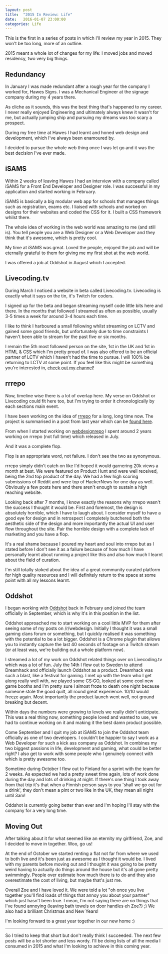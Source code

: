 ```yaml
---
layout: post
title:  "2015 In Review: Life"
date:   2016-01-07 23:00:00
categories: Life
---
```

This is the first in a series of posts in which I'll review my year in 2015. They won't be too long, more of an outline.

2015 meant a whole lot of changes for my life: I moved jobs and moved residency, two very big things.

## Redundancy
In January I was made redundant after a rough year for the company I worked for, Hawes Signs. I was a Mechanical Engineer at the signage company during my 4 years there.

As cliche as it sounds, this was the best thing that's happened to my career. I never really enjoyed Engineering and ultimately always knew it wasn't for me, but actually jumping ship and pursuing my dreams was too scary a prospect.

During my free time at Hawes I had learnt and honed web design and development, which I've always been enamoured by.

I decided to pursue the whole web thing once I was let go and it was the best decision I've ever made.

## iSAMS

Within 2 weeks of leaving Hawes I had an interview with a company called iSAMS for a Front End Developer and Designer role. I was successful in my application and started working in February.

iSAMS is basically a big modular web app for schools that manages things such as registration, exams etc. I liaised with schools and worked on designs for their websites and coded the CSS for it. I built a CSS framework whilst there.

The whole idea of working in the web world was amazing to me (and still is). You tell people you are a Web Designer or a Web Developer and they think that it's awesome, which is pretty cool.

My time at iSAMS was great. Loved the people, enjoyed the job and will be eternally grateful to them for giving me my first shot at the web world.

I was offered a job at Oddshot in August which I accepted.

## Livecoding.tv

During March I noticed a website in beta called Livecoding.tv. Livecoding is exactly what it says on the tin, it's Twitch for coders.

I signed up for the beta and began streaming myself code little bits here and there. In the months that followed I streamed as often as possible, usually 3-5 times a week for around 3-4 hours each time.

I like to think I harboured a small following whilst streaming on LCTV and gained some good friends, but unfortunately due to time constraints I haven't been able to stream for the past five or six months.

I remain the 5th most followed person on the site, 1st in the UK and 1st in HTML & CSS which I'm pretty proud of. I was also offered to be an official partner of LCTV which I haven't had the time to pursue. I will 100% be returning to LCTV at some point. If you feel like this might be something you're interested in, [check out my channel](https://www.livecoding.tv/donmildreone/)!

## rrrepo

Now, timeline wise there is a lot of overlap here. My verse on Oddshot or Livecoding could fit here too, but I'm trying to order it chronologically by each sections main event.

I have been working on the idea of [rrrepo](http://rrrepo.co) for a long, long time now. The project is summarised in a post from last year which can be [found here](http://benmildren.com/coding/2015/05/06/rrrepo-and-!oddshot.html).

From when I started working on [webdesignrepo](http://webdesignrepo.com) I spent around 2 years working on rrrepo (not full time) which released in July.

And it was a complete flop.

Flop is an appropriate word, not failure. I don't see the two as synonymous.

rrrepo simply didn't catch on like I'd hoped it would garnering 20k views a month at best. We were featured on Product Hunt and were well received, being the 2nd top product of the day. We had a few high scoring submissions of Reddit and were top of HackerNews for one day as well. Obviously a few posts here and there aren't enough to sustain a high reaching website.

Looking back after 7 months, I know exactly the reasons why rrrepo wasn't the success I thought it would be. First and foremost, the design is absolutely horrible, which I have to laugh about. I consider myself to have a good eye for design and in retrospect I completely butchered both the aesthetic side of the design and more importantly the actual UI and user flow throughout the site. Pair the horrible design with a complete lack of marketing and you have a flop.

It's a real shame because I poured my heart and soul into rrrepo but as I stated before I don't see it as a failure because of how much I have personally learnt about running a project like this and also how much I learnt about the field of curation.

I'm still totally stoked about the idea of a great community curated platform for high quality resources and I will definitely return to the space at some point with all my lessons learnt.

## Oddshot

I began working with [Oddshot](http://oddshot.tv) back in February and joined the team officially in September, which is why it's in this position in the list.

Oddshot approached me to start working on a cool little MVP for them after seeing some of my posts on /r/webdesign. Initially I thought it was a small gaming clans forum or something, but I quickly realised it was something with the potential to be a lot bigger. Oddshot is a Chrome plugin that allows you to instantly capture the last 40 seconds of footage on a Twitch stream (or at least was, we're building out a whole platform now).

I streamed a lot of my work on Oddshot related things over on Livecoding.tv which was a lot of fun. July the 14th I flew out to Sweden to attend Dreamhack and officially launch Oddshot as a product. Dreamhack was such a blast, like a festival for gaming. I met up with the team who I get along really well with, we played some CS:GO, looked at some cool new game booths and I'm pretty sure I almost froze to death one night because someone stole the good quilt, all round great experience. 10/10 would freeze again. Most importantly the product launch went well, not ground breaking but decent.

Within days the numbers were growing to levels we really didn't anticipate. This was a real thing now, something people loved and wanted to use, we had to continue working on it and making it the best damn product possible.

Come September and I quit my job at iSAMS to join the Oddshot team officially as one of two developers. I couldn't be happier to say I work as a Web Developer for such a kick ass company as Oddshot. In combines my two biggest passions in life, development and gaming, what could be better right? I also get to work with some people who I genuinely connect with which is pretty awesome too.

Sometime during October I flew out to Finland for a sprint with the team for 2 weeks. As expected we had a pretty sweet time again, lots of work done during the day and lots of drinking at night. If there's one thing I took away from that trip it's that when a Finnish person says to you 'shall we go out for a drink', they don't mean a pint or two like in the UK, they mean all night until 3am!

Oddshot is currently going better than ever and I'm hoping I'll stay with the company for a very long time.

## Moving Out

After talking about it for what seemed like an eternity my girlfriend, Zoe, and I decided to move in together. Woo, go us!

At the end of October we started renting a flat not far from where we used to both live and it's been just as awesome as I thought it would be. I lived with my parents before moving out and I thought it was going to be pretty weird having to actually do things around the house but it's all gone pretty swimmingly. People over estimate how much there is to do and they also overestimate the cost of living, but maybe that's just me.

Overall Zoe and I have loved it. We were told a lot "oh once you live together you'll find loads of things that annoy you about your partner" which just hasn't been true. I mean, I'm not saying there are _no_ things that I've found annoying (leaving bath towels on door handles eh Zoe?) ;) We also had a brilliant Christmas and New Years!

I'm looking forward to a great year together in our new home :)

---

So I tried to keep that short but don't really think I succeeded. The next few posts will be a lot shorter and less wordy. I'll be doing lists of all the media I consumed in 2015 and what I'm looking to achieve in this coming year.
